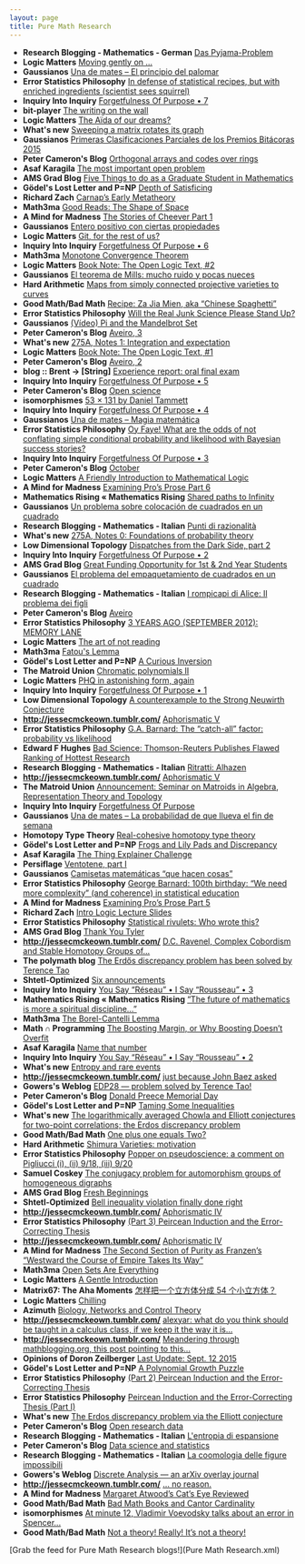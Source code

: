 ```yaml
---
layout: page
title: Pure Math Research
---
```


* **Research Blogging - Mathematics - German** [Das Pyjama-Problem](http://feedproxy.google.com/~r/ResearchBloggingMathematicsGerman/~3/ebBECpjKvQI/)
* **Logic Matters** [Moving gently on …](http://www.logicmatters.net/2015/10/08/moving-gently-on/)
* **Gaussianos** [Una de mates – El principio del palomar](http://feedproxy.google.com/~r/gaussianos/~3/96wO9ZJZGiQ/)
* **Error Statistics Philosophy** [In defense of statistical recipes, but with enriched ingredients (scientist sees squirrel)](http://errorstatistics.com/2015/10/07/in-defense-of-statistical-recipes-but-with-enriched-ingredients-scientist-sees-squirrel/)
* **Inquiry Into Inquiry** [Forgetfulness Of Purpose • 7](http://inquiryintoinquiry.com/2015/10/07/forgetfulness-of-purpose-%e2%80%a2-7/)
* **bit-player** [The writing on the wall](http://bit-player.org/2015/the-writing-on-the-wall)
* **Logic Matters** [The Aïda of our dreams?](http://www.logicmatters.net/2015/10/07/the-aida-of-our-dreams/)
* **What's new** [Sweeping a matrix rotates its graph](https://terrytao.wordpress.com/2015/10/07/sweeping-a-matrix-rotates-its-graph/)
* **Gaussianos** [Primeras Clasificaciones Parciales de los Premios Bitácoras 2015](http://feedproxy.google.com/~r/gaussianos/~3/lEoq01W4bPI/)
* **Peter Cameron's Blog** [Orthogonal arrays and codes over rings](https://cameroncounts.wordpress.com/2015/10/07/orthogonal-arrays-and-codes-over-rings/)
* **Asaf Karagila** [The most important open problem](http://boolesrings.org/asafk/2015/the-most-important-open-problem/)
* **AMS Grad Blog** [Five Things to do as a Graduate Student in Mathematics](http://blogs.ams.org/mathgradblog/2015/10/07/graduate-student-mathematics/)
* **Gödel's Lost Letter and P=NP** [Depth of Satisficing](https://rjlipton.wordpress.com/2015/10/06/depth-of-satisficing/)
* **Richard Zach** [Carnap’s Early Metatheory](http://richardzach.org/2015/10/06/carnaps-early-metatheory/)
* **Math3ma** [Good Reads: The Shape of Space](http://www.math3ma.com/mathema/2015/10/6/good-reads-the-shape-of-space)
* **A Mind for Madness** [The Stories of Cheever Part 1](https://hilbertthm90.wordpress.com/2015/10/06/the-stories-of-cheever-part-1/)
* **Gaussianos** [Entero positivo con ciertas propiedades](http://feedproxy.google.com/~r/gaussianos/~3/nI53ZfzdqAE/)
* **Logic Matters** [Git, for the rest of us?](http://www.logicmatters.net/2015/10/06/git-for-the-rest-of-us/)
* **Inquiry Into Inquiry** [Forgetfulness Of Purpose • 6](http://inquiryintoinquiry.com/2015/10/05/forgetfulness-of-purpose-%e2%80%a2-6/)
* **Math3ma** [Monotone Convergence Theorem](http://www.math3ma.com/mathema/2015/10/5/monotone-convergence-theorem)
* **Logic Matters** [Book Note: The Open Logic Text, #2](http://www.logicmatters.net/2015/10/05/book-note-the-open-logic-text-2/)
* **Gaussianos** [El teorema de Mills: mucho ruido y pocas nueces](http://feedproxy.google.com/~r/gaussianos/~3/zPuLbKFiQFs/)
* **Hard Arithmetic** [Maps from simply connected projective varieties to curves](https://ayoucis.wordpress.com/2015/10/04/maps-from-simply-connected-projective-varieties-to-curves/)
* **Good Math/Bad Math** [Recipe: Za Jia Mien, aka “Chinese Spaghetti”](http://www.goodmath.org/blog/2015/10/04/recipe-za-jia-mien-aka-chinese-spaghetti/)
* **Error Statistics Philosophy** [Will the Real Junk Science Please Stand Up?](http://errorstatistics.com/2015/10/04/will-the-real-junk-science-please-stand-up/)
* **Gaussianos** [(Vídeo) Pi and the Mandelbrot Set](http://feedproxy.google.com/~r/gaussianos/~3/JfgfHRUZzi4/)
* **Peter Cameron's Blog** [Aveiro, 3](https://cameroncounts.wordpress.com/2015/10/04/aveiro-3/)
* **What's new** [275A, Notes 1: Integration and expectation](https://terrytao.wordpress.com/2015/10/03/275a-notes-1-integration-and-expectation/)
* **Logic Matters** [Book Note: The Open Logic Text, #1](http://www.logicmatters.net/2015/10/03/book-note-the-open-logic-text-1/)
* **Peter Cameron's Blog** [Aveiro, 2](https://cameroncounts.wordpress.com/2015/10/03/aveiro-2/)
* **blog :: Brent -> [String]** [Experience report: oral final exam](https://byorgey.wordpress.com/2015/10/02/experience-report-oral-final-exam/)
* **Inquiry Into Inquiry** [Forgetfulness Of Purpose • 5](http://inquiryintoinquiry.com/2015/10/02/forgetfulness-of-purpose-%e2%80%a2-5/)
* **Peter Cameron's Blog** [Open science](https://cameroncounts.wordpress.com/2015/10/02/open-science/)
* **isomorphismes** [53 × 131 by Daniel Tammett](http://isomorphism.es/post/130305797431)
* **Inquiry Into Inquiry** [Forgetfulness Of Purpose • 4](http://inquiryintoinquiry.com/2015/10/01/forgetfulness-of-purpose-%e2%80%a2-4/)
* **Gaussianos** [Una de mates – Magia matemática](http://feedproxy.google.com/~r/gaussianos/~3/ZBXeQcATOes/)
* **Error Statistics Philosophy** [Oy Faye! What are the odds of not conflating simple conditional probability and likelihood with Bayesian success stories?](http://errorstatistics.com/2015/09/30/oy-faye-what-are-the-odds-of-not-conflating-simple-conditional-probability-and-likelihood-with-bayesian-success-stories/)
* **Inquiry Into Inquiry** [Forgetfulness Of Purpose • 3](http://inquiryintoinquiry.com/2015/09/30/forgetfulness-of-purpose-%e2%80%a2-3/)
* **Peter Cameron's Blog** [October](https://cameroncounts.wordpress.com/2015/09/30/october/)
* **Logic Matters** [A Friendly Introduction to Mathematical Logic](http://www.logicmatters.net/2015/09/30/a-friendly-introduction-to-mathematical-logic/)
* **A Mind for Madness** [Examining Pro’s Prose Part 6](https://hilbertthm90.wordpress.com/2015/09/30/examining-pros-prose-part-6/)
* **Mathematics Rising « Mathematics Rising** [Shared paths to Infinity](http://mathrising.com/?p=1333)
* **Gaussianos** [Un problema sobre colocación de cuadrados en un cuadrado](http://feedproxy.google.com/~r/gaussianos/~3/Ht_vQ6W8IMQ/)
* **Research Blogging - Mathematics - Italian** [Punti di razionalit&agrave;](http://feedproxy.google.com/~r/ResearchBlogging-Mathematics-Italian/~3/Ha0SS_ain3A/punti-di-razionalita.html)
* **What's new** [275A, Notes 0: Foundations of probability theory](https://terrytao.wordpress.com/2015/09/29/275a-notes-0-foundations-of-probability-theory/)
* **Low Dimensional Topology** [Dispatches from the Dark Side, part 2](https://ldtopology.wordpress.com/2015/09/29/dispatches-from-the-dark-side-part-2/)
* **Inquiry Into Inquiry** [Forgetfulness Of Purpose • 2](http://inquiryintoinquiry.com/2015/09/29/forgetfulness-of-purpose-%e2%80%a2-2/)
* **AMS Grad Blog** [Great Funding Opportunity for 1st & 2nd Year Students](http://blogs.ams.org/mathgradblog/2015/09/29/great-funding-opportunity-1st-2nd-year-students/)
* **Gaussianos** [El problema del empaquetamiento de cuadrados en un cuadrado](http://feedproxy.google.com/~r/gaussianos/~3/ZF73fN_fAq4/)
* **Research Blogging - Mathematics - Italian** [I rompicapi di Alice: Il problema dei figli](http://feedproxy.google.com/~r/ResearchBlogging-Mathematics-Italian/~3/p3kW-Wt9W3U/i-rompicapi-di-alice-il-problema-dei.html)
* **Peter Cameron's Blog** [Aveiro](https://cameroncounts.wordpress.com/2015/09/29/aveiro/)
* **Error Statistics Philosophy** [3 YEARS AGO (SEPTEMBER 2012): MEMORY LANE](http://errorstatistics.com/2015/09/28/3-years-ago-september-2012-memory-lane/)
* **Logic Matters** [The art of not reading](http://www.logicmatters.net/2015/09/29/the-art-of-not-reading/)
* **Math3ma** [Fatou's Lemma](http://www.math3ma.com/mathema/2015/9/28/fatous-lemma)
* **Gödel's Lost Letter and P=NP** [A Curious Inversion](https://rjlipton.wordpress.com/2015/09/28/a-curious-inversion/)
* **The Matroid Union** [Chromatic polynomials II](http://matroidunion.org/?p=1535)
* **Logic Matters** [PHQ in astonishing form, again](http://www.logicmatters.net/2015/09/27/phq-in-astonishing-form-again/)
* **Inquiry Into Inquiry** [Forgetfulness Of Purpose • 1](http://inquiryintoinquiry.com/2015/09/27/forgetfulness-of-purpose-%e2%80%a2-1/)
* **Low Dimensional Topology** [A counterexample to the Strong Neuwirth Conjecture](https://ldtopology.wordpress.com/2015/09/27/a-counterexample-to-the-strong-neuwirth-conjecture/)
* **http://jessecmckeown.tumblr.com/** [Aphorismatic V](http://jessecmckeown.tumblr.com/post/129929534890)
* **Error Statistics Philosophy** [G.A. Barnard: The “catch-all” factor: probability vs likelihood](http://errorstatistics.com/2015/09/26/g-a-barnard-the-catch-all-factor-probability-vs-likelihood/)
* **Edward F Hughes** [Bad Science: Thomson-Reuters Publishes Flawed Ranking of Hottest Research](https://edwardfhughes.wordpress.com/2015/09/26/bad-science-thomson-reuters-publishes-flawed-ranking-of-hottest-research/)
* **Research Blogging - Mathematics - Italian** [Ritratti: Alhazen](http://feedproxy.google.com/~r/ResearchBlogging-Mathematics-Italian/~3/qdnmDuJcrxQ/ritratti-alhazen.html)
* **http://jessecmckeown.tumblr.com/** [Aphorismatic V](http://jessecmckeown.tumblr.com/post/129883435990)
* **The Matroid Union** [Announcement: Seminar on Matroids in Algebra, Representation Theory and Topology](http://matroidunion.org/?p=1530)
* **Inquiry Into Inquiry** [Forgetfulness Of Purpose](http://inquiryintoinquiry.com/2015/09/25/forgetfulness-of-purpose/)
* **Gaussianos** [Una de mates – La probabilidad de que llueva el fin de semana](http://feedproxy.google.com/~r/gaussianos/~3/qp0S18l11FI/)
* **Homotopy Type Theory** [Real-cohesive homotopy type theory](http://homotopytypetheory.org/2015/09/25/realcohesion/)
* **Gödel's Lost Letter and P=NP** [Frogs and Lily Pads and Discrepancy](https://rjlipton.wordpress.com/2015/09/24/frogs-and-lily-pads-and-discrepancy/)
* **Asaf Karagila** [The Thing Explainer Challenge](http://boolesrings.org/asafk/2015/the-thing-explainer-challenge/)
* **Persiflage** [Ventotene, part I](https://galoisrepresentations.wordpress.com/2015/09/24/ventotene-part-i/)
* **Gaussianos** [Camisetas matemáticas “que hacen cosas”](http://feedproxy.google.com/~r/gaussianos/~3/Z11XQd9ZiA8/)
* **Error Statistics Philosophy** [George Barnard: 100th birthday: “We need more complexity” (and coherence) in statistical education](http://errorstatistics.com/2015/09/23/george-barnard-100th-birthday-we-need-more-complexity-and-coherence-in-statistical-education/)
* **A Mind for Madness** [Examining Pro’s Prose Part 5](https://hilbertthm90.wordpress.com/2015/09/23/examining-pros-prose-part-5/)
* **Richard Zach** [Intro Logic Lecture Slides](http://richardzach.org/2015/09/22/intro-logic-lecture-slides/)
* **Error Statistics Philosophy** [Statistical rivulets: Who wrote this?](http://errorstatistics.com/2015/09/22/statistical-rivulets-who-wrote-this/)
* **AMS Grad Blog** [Thank You Tyler](http://blogs.ams.org/mathgradblog/2015/09/22/tyler/)
* **http://jessecmckeown.tumblr.com/** [D.C. Ravenel, Complex Cobordism and Stable Homotopy Groups of...](http://jessecmckeown.tumblr.com/post/129649885150)
* **The polymath blog** [The Erdős discrepancy problem has been solved by Terence Tao](http://polymathprojects.org/2015/09/22/the-erdos-discrepancy-problem-has-been-solved-by-tao/)
* **Shtetl-Optimized** [Six announcements](http://www.scottaaronson.com/blog/?p=2487)
* **Inquiry Into Inquiry** [You Say “Réseau” • I Say “Rousseau” • 3](http://inquiryintoinquiry.com/2015/09/21/you-say-reseau-%e2%80%a2-i-say-rousseau-%e2%80%a2-3/)
* **Mathematics Rising « Mathematics Rising** [“The future of mathematics is more a spiritual discipline…”](http://mathrising.com/?p=1328)
* **Math3ma** [The Borel-Cantelli Lemma](http://www.math3ma.com/mathema/2015/9/21/the-borel-cantelli-lemma)
* **Math ∩ Programming** [The Boosting Margin, or Why Boosting Doesn’t Overfit](http://jeremykun.com/2015/09/21/the-boosting-margin-or-why-boosting-doesnt-overfit/)
* **Asaf Karagila** [Name that number](http://boolesrings.org/asafk/2015/name-that-number/)
* **Inquiry Into Inquiry** [You Say “Réseau” • I Say “Rousseau” • 2](http://inquiryintoinquiry.com/2015/09/20/you-say-reseau-%e2%80%a2-i-say-rousseau-%e2%80%a2-2/)
* **What's new** [Entropy and rare events](https://terrytao.wordpress.com/2015/09/20/entropy-and-rare-events/)
* **http://jessecmckeown.tumblr.com/** [just because John Baez asked](http://jessecmckeown.tumblr.com/post/129505127485)
* **Gowers's Weblog** [EDP28 — problem solved by Terence Tao!](https://gowers.wordpress.com/2015/09/20/edp28-problem-solved-by-terence-tao/)
* **Peter Cameron's Blog** [Donald Preece Memorial Day](https://cameroncounts.wordpress.com/2015/09/19/donald-preece-memorial-day-3/)
* **Gödel's Lost Letter and P=NP** [Taming Some Inequalities](https://rjlipton.wordpress.com/2015/09/19/taming-some-inequalities/)
* **What's new** [The logarithmically averaged Chowla and Elliott conjectures for two-point correlations; the Erdos discrepancy problem](https://terrytao.wordpress.com/2015/09/18/the-logarithmically-averaged-chowla-and-elliott-conjectures-for-two-point-correlations-the-erdos-discrepancy-problem/)
* **Good Math/Bad Math** [One plus one equals Two?](http://www.goodmath.org/blog/2015/09/18/one-plus-one-equals-two/)
* **Hard Arithmetic** [Shimura Varieties: motivation](https://ayoucis.wordpress.com/2015/09/17/shimura-varieties-motivation/)
* **Error Statistics Philosophy** [Popper on pseudoscience: a comment on Pigliucci (i), (ii) 9/18, (iii) 9/20](http://errorstatistics.com/2015/09/16/popper-on-pseudoscience-a-comment-on-pigliucci-i/)
* **Samuel Coskey** [The conjugacy problem for automorphism groups of homogeneous digraphs](http://boolesrings.org/scoskey/conjugacy2/)
* **AMS Grad Blog** [Fresh Beginnings](http://blogs.ams.org/mathgradblog/2015/09/15/fresh-beginnings/)
* **Shtetl-Optimized** [Bell inequality violation finally done right](http://www.scottaaronson.com/blog/?p=2464)
* **http://jessecmckeown.tumblr.com/** [Aphorismatic IV](http://jessecmckeown.tumblr.com/post/129084175245)
* **Error Statistics Philosophy** [(Part 3) Peircean Induction and the Error-Correcting Thesis](http://errorstatistics.com/2015/09/14/part-3-peircean-induction-and-the-error-correcting-thesis/)
* **http://jessecmckeown.tumblr.com/** [Aphorismatic IV](http://jessecmckeown.tumblr.com/post/129080218140)
* **A Mind for Madness** [The Second Section of Purity as Franzen’s “Westward the Course of Empire Takes Its Way”](https://hilbertthm90.wordpress.com/2015/09/14/the-second-section-of-purity-as-franzens-westward-the-course-of-empire-takes-its-way/)
* **Math3ma** [Open Sets Are Everything](http://www.math3ma.com/mathema/2015/9/14/open-sets-are-everything)
* **Logic Matters** [A Gentle Introduction](http://www.logicmatters.net/2015/09/14/a-gentle-introduction/)
* **Matrix67: The Aha Moments** [怎样把一个立方体分成 54 个小立方体？](http://www.matrix67.com/blog/archives/6513)
* **Logic Matters** [Chilling](http://www.logicmatters.net/2015/09/13/chilling/)
* **Azimuth** [Biology, Networks and Control Theory](https://johncarlosbaez.wordpress.com/2015/09/13/biology-networks-control/)
* **http://jessecmckeown.tumblr.com/** [alexyar:  what do you think should be taught in a calculus class, if we keep it the way it is...](http://jessecmckeown.tumblr.com/post/128963397000)
* **http://jessecmckeown.tumblr.com/** [Meandering through mathblogging.org, this post pointing to this...](http://jessecmckeown.tumblr.com/post/128949848720)
* **Opinions of Doron Zeilberger** [Last Update: Sept. 12 2015](http://page2rss.com/69bacf7e3cfac715759da8b0db2f3188/7576683_7734965/last-update-sept-)
* **Gödel's Lost Letter and P=NP** [A Polynomial Growth Puzzle](https://rjlipton.wordpress.com/2015/09/12/a-polynomial-growth-puzzle/)
* **Error Statistics Philosophy** [(Part 2) Peircean Induction and the Error-Correcting Thesis](http://errorstatistics.com/2015/09/12/part-2-peircean-induction-and-the-error-correcting-thesis-2/)
* **Error Statistics Philosophy** [Peircean Induction and the Error-Correcting Thesis (Part I)](http://errorstatistics.com/2015/09/11/peircean-induction-and-the-error-correcting-thesis-part-i-2/)
* **What's new** [The Erdos discrepancy problem via the Elliott conjecture](https://terrytao.wordpress.com/2015/09/11/the-erdos-discrepancy-problem-via-the-elliott-conjecture/)
* **Peter Cameron's Blog** [Open research data](https://cameroncounts.wordpress.com/2015/09/11/open-research-data/)
* **Research Blogging - Mathematics - Italian** [L&#039;entropia di espansione](http://feedproxy.google.com/~r/ResearchBlogging-Mathematics-Italian/~3/bOEyCJENg6U/lentropia-di-espansione.html)
* **Peter Cameron's Blog** [Data science and statistics](https://cameroncounts.wordpress.com/2015/09/11/data-science-and-statistics/)
* **Research Blogging - Mathematics - Italian** [La coomologia delle figure impossibili](http://feedproxy.google.com/~r/ResearchBlogging-Mathematics-Italian/~3/ZHyWkOwyo1s/la-coomologia-delle-figure-impossibili.html)
* **Gowers's Weblog** [Discrete Analysis — an arXiv overlay journal](https://gowers.wordpress.com/2015/09/10/discrete-analysis-an-arxiv-overlay-journal/)
* **http://jessecmckeown.tumblr.com/** [… no reason.](http://jessecmckeown.tumblr.com/post/128751312145)
* **A Mind for Madness** [Margaret Atwood’s  Cat’s Eye Reviewed](https://hilbertthm90.wordpress.com/2015/09/09/margaret-atwoods-cats-eye-reviewed/)
* **Good Math/Bad Math** [Bad Math Books and Cantor Cardinality](http://www.goodmath.org/blog/2015/09/09/bad-math-books-and-cantor-cardinality/)
* **isomorphismes** [At minute 12, Vladimir Voevodsky talks about an error in Spencer...](http://isomorphism.es/post/128689494961)
* **Good Math/Bad Math** [Not a theory! Really! It’s not a theory!](http://www.goodmath.org/blog/2015/09/08/not-a-theory-really-its-not-a-theory/)

[Grab the feed for Pure Math Research blogs!](Pure Math Research.xml)
